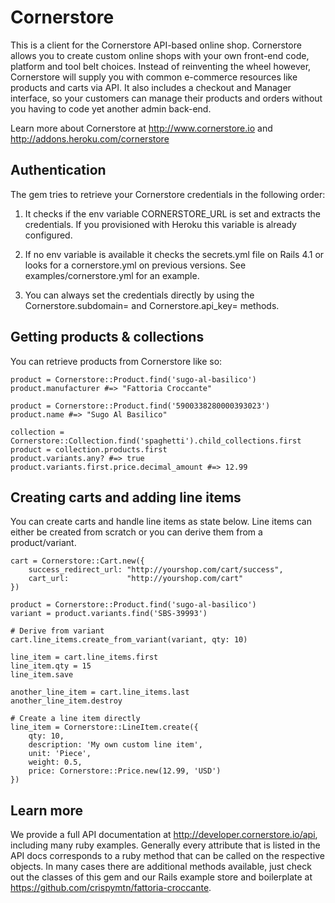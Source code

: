 # Cornerstore

This is a client for the Cornerstore API-based online shop. Cornerstore allows you to create custom online shops
with your own front-end code, platform and tool belt choices. Instead of reinventing the wheel however, Cornerstore will
supply you with common e-commerce resources like products and carts via API. It also includes a checkout and Manager interface,
so your customers can manage their products and orders without you having to code yet another admin back-end.

Learn more about Cornerstore at http://www.cornerstore.io and http://addons.heroku.com/cornerstore

## Authentication

The gem tries to retrieve your Cornerstore credentials in the following order:

1. It checks if the env variable CORNERSTORE_URL is set and extracts the credentials. If you provisioned
with Heroku this variable is already configured.

2. If no env variable is available it checks the secrets.yml file on Rails 4.1 or looks for a
cornerstore.yml on previous versions. See examples/cornerstore.yml for an example.

3. You can always set the credentials directly by using the Cornerstore.subdomain= and Cornerstore.api_key=
methods.

## Getting products & collections

You can retrieve products from Cornerstore like so:

    product = Cornerstore::Product.find('sugo-al-basilico')
    product.manufacturer #=> "Fattoria Croccante"
    
    product = Cornerstore::Product.find('5900338280000393023')
    product.name #=> "Sugo Al Basilico"

    collection = Cornerstore::Collection.find('spaghetti').child_collections.first
    product = collection.products.first
    product.variants.any? #=> true
    product.variants.first.price.decimal_amount #=> 12.99
    
## Creating carts and adding line items

You can create carts and handle line items as state below. Line items can either be created from scratch or you can
derive them from a product/variant.

    cart = Cornerstore::Cart.new({
        success_redirect_url: "http://yourshop.com/cart/success",
        cart_url:             "http://yourshop.com/cart"
    })
    
    product = Cornerstore::Product.find('sugo-al-basilico')
    variant = product.variants.find('SBS-39993')
    
    # Derive from variant
    cart.line_items.create_from_variant(variant, qty: 10)
    
    line_item = cart.line_items.first
    line_item.qty = 15
    line_item.save
    
    another_line_item = cart.line_items.last
    another_line_item.destroy
    
    # Create a line item directly
    line_item = Cornerstore::LineItem.create({
        qty: 10,
        description: 'My own custom line item',
        unit: 'Piece',
        weight: 0.5,
        price: Cornerstore::Price.new(12.99, 'USD')
    })

## Learn more

We provide a full API documentation at http://developer.cornerstore.io/api, including many ruby examples. Generally every
attribute that is listed in the API docs corresponds to a ruby method that can be called on the respective objects. In
many cases there are additional methods available, just check out the classes of this gem and our Rails example store
and boilerplate at https://github.com/crispymtn/fattoria-croccante.